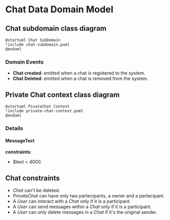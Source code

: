 # Chat Data Domain Model

## Chat subdomain class diagram
```plantuml
@startuml Chat SubDomain
!include chat-subdomain.puml
@enduml
```

### Domain Events

* **Chat created**: emitted when a chat is registered to the system.
* **Chat Deleted**: emitted when a chat is removed from the system.

## Private Chat context class diagram
```plantuml
@startuml PivateChat Context
!include private-chat-context.puml
@enduml
```
### Details

#### MessageText

**constraints**:

- $text < 4000.

## Chat constraints

- *Chat* can't be deleted.
- *PrivateChat* can have only two partecipants, a owner and a partecipant.
- A *User* can interact with a *Chat* only if it is a participant.
- A *User* can send messages within a *Chat* only if it is a participant.
- A *User* can only delete messages in a *Chat* if it's the original sender.
